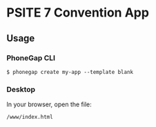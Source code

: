 # PSITE 7 Convention App

## Usage

### PhoneGap CLI

    $ phonegap create my-app --template blank

### Desktop

In your browser, open the file:

    /www/index.html

